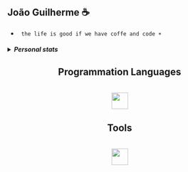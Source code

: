 ## João Guilherme ☕
- ` the life is good if we have coffe and code ☀`
<div align="center">
  
<h5>
  <details>
    <summary align="left">Personal stats</summary>
    <br>
    <div align="center" align-items="center"> 
      <img width="500px" src="https://github-readme-stats.vercel.app/api/wakatime?username=SunnYu&langs_count=8&layout=compact&hide_border=true&bg_color=282a36&title_color=fdaaaa&text_color=fdaaaa&icon_color=fdaaaa" alt="langs">
    </div>
  </details>
</h5>

  
## Programmation Languages

<div style="display: inline_block"><br>
<img src="https://skillicons.dev/icons?i=c,perl,rust,zig,go,java,kotlin,dart,typescript" height="37" >
</div>

## Tools

<div style="display: inline_block"><br>
<img src="https://skillicons.dev/icons?i=git,linux" height="37" >
</div>



##
</div>
